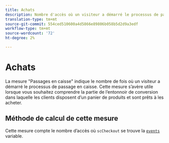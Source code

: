 ```yaml
---
title: Achats
description: Nombre d'accès où un visiteur a démarré le processus de passage en caisse.
translation-type: tm+mt
source-git-commit: 554ced510600a4d5866e89806b058b5d2d9a3edf
workflow-type: tm+mt
source-wordcount: '72'
ht-degree: 2%

---
```



# Achats

La mesure &quot;Passages en caisse&quot; indique le nombre de fois où un visiteur a démarré le processus de passage en caisse. Cette mesure s’avère utile lorsque vous souhaitez comprendre la partie de l’entonnoir de conversion dans laquelle les clients disposent d’un panier de produits et sont prêts à les acheter.

## Méthode de calcul de cette mesure

Cette mesure compte le nombre d’accès où `scCheckout` se trouve la [`events`](/help/implement/vars/page-vars/events/events-overview.md) variable.

